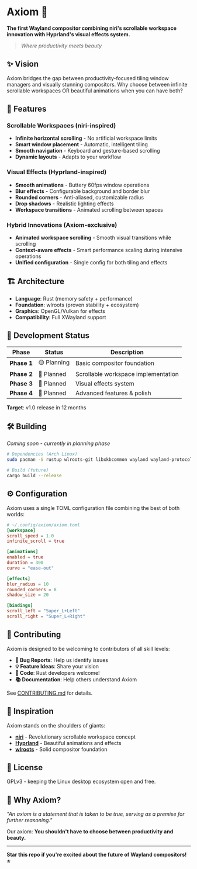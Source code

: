 # Axiom 🚀

**The first Wayland compositor combining niri's scrollable workspace innovation with Hyprland's visual effects system.**

> *Where productivity meets beauty*

## ✨ Vision

Axiom bridges the gap between productivity-focused tiling window managers and visually stunning compositors. Why choose between infinite scrollable workspaces OR beautiful animations when you can have both?

## 🎯 Features

### Scrollable Workspaces (niri-inspired)
- **Infinite horizontal scrolling** - No artificial workspace limits
- **Smart window placement** - Automatic, intelligent tiling
- **Smooth navigation** - Keyboard and gesture-based scrolling
- **Dynamic layouts** - Adapts to your workflow

### Visual Effects (Hyprland-inspired)  
- **Smooth animations** - Buttery 60fps window operations
- **Blur effects** - Configurable background and border blur
- **Rounded corners** - Anti-aliased, customizable radius
- **Drop shadows** - Realistic lighting effects
- **Workspace transitions** - Animated scrolling between spaces

### Hybrid Innovations (Axiom-exclusive)
- **Animated workspace scrolling** - Smooth visual transitions while scrolling
- **Context-aware effects** - Smart performance scaling during intensive operations
- **Unified configuration** - Single config for both tiling and effects

## 🏗️ Architecture

- **Language**: Rust (memory safety + performance)
- **Foundation**: wlroots (proven stability + ecosystem)
- **Graphics**: OpenGL/Vulkan for effects
- **Compatibility**: Full XWayland support

## 🚀 Development Status

| Phase | Status | Description |
|-------|--------|-------------|
| **Phase 1** | 🟡 Planning | Basic compositor foundation |
| **Phase 2** | 🔴 Planned | Scrollable workspace implementation |
| **Phase 3** | 🔴 Planned | Visual effects system |
| **Phase 4** | 🔴 Planned | Advanced features & polish |

**Target**: v1.0 release in 12 months

## 🛠️ Building

*Coming soon - currently in planning phase*

```bash
# Dependencies (Arch Linux)
sudo pacman -S rustup wlroots-git libxkbcommon wayland wayland-protocols

# Build (future)
cargo build --release
```

## ⚙️ Configuration

Axiom uses a single TOML configuration file combining the best of both worlds:

```toml
# ~/.config/axiom/axiom.toml
[workspace]
scroll_speed = 1.0
infinite_scroll = true

[animations] 
enabled = true
duration = 300
curve = "ease-out"

[effects]
blur_radius = 10
rounded_corners = 8
shadow_size = 20

[bindings]
scroll_left = "Super_L+Left"
scroll_right = "Super_L+Right"
```

## 🤝 Contributing

Axiom is designed to be welcoming to contributors of all skill levels:

- **🐛 Bug Reports**: Help us identify issues
- **💡 Feature Ideas**: Share your vision
- **📝 Code**: Rust developers welcome!
- **📚 Documentation**: Help others understand Axiom

See [CONTRIBUTING.md](CONTRIBUTING.md) for details.

## 🎨 Inspiration

Axiom stands on the shoulders of giants:

- **[niri](https://github.com/YaLTeR/niri)** - Revolutionary scrollable workspace concept
- **[Hyprland](https://github.com/hyprwm/Hyprland)** - Beautiful animations and effects
- **[wlroots](https://gitlab.freedesktop.org/wlroots/wlroots)** - Solid compositor foundation

## 📄 License

GPLv3 - keeping the Linux desktop ecosystem open and free.

## 🌟 Why Axiom?

*"An axiom is a statement that is taken to be true, serving as a premise for further reasoning."*

Our axiom: **You shouldn't have to choose between productivity and beauty.**

---

**Star this repo if you're excited about the future of Wayland compositors! ⭐**
